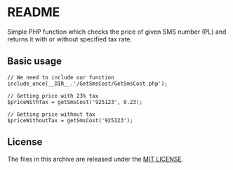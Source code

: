 # README

Simple PHP function which checks the price of given SMS number (PL) and 
returns it with or without specified tax rate.

## Basic usage

```
// We need to include our function
include_once(__DIR__.'/GetSmsCost/GetSmsCost.php');

// Getting price with 23% tax
$priceWithTax = getSmsCost('925123', 0.23);

// Getting price without tax
$priceWithoutTax = getSmsCost('925123');
```

## License

The files in this archive are released under the [MIT LICENSE](LICENSE).
